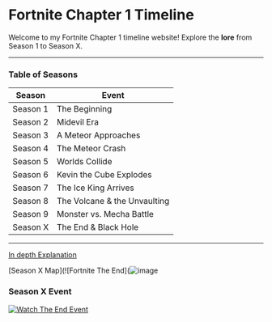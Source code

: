 
# **Fortnite Chapter 1 Timeline**

Welcome to my Fortnite Chapter 1 timeline website! Explore the **lore** from Season 1 to Season X.

---
### **Table of Seasons**
| Season | Event |
|--------|--------------------------|
| Season 1 | The Beginning |
| Season 2 | Midevil Era |
| Season 3 | A Meteor Approaches |
| Season 4 | The Meteor Crash |
| Season 5 | Worlds Collide |
| Season 6 | Kevin the Cube Explodes |
| Season 7 | The Ice King Arrives |
| Season 8 | The Volcane & the Unvaulting |
| Season 9 | Monster vs. Mecha Battle |
| Season X | The End & Black Hole |
---
[In depth Explanation](https://github.com/IslandShockWave/fortnite-timeline/blob/main/Chapter1.md)

[Season X Map](![Fortnite The End](![image](https://github.com/user-attachments/assets/ea970871-0eb2-4e60-879b-2dd7fff1ea4a)



### **Season X Event**
[![Watch The End Event](![image](https://github.com/user-attachments/assets/8072d9a9-3cef-4a62-982a-ec51e03cf763)
)](https://www.youtube.com/watch?v=1j6fjivY2Z8)
